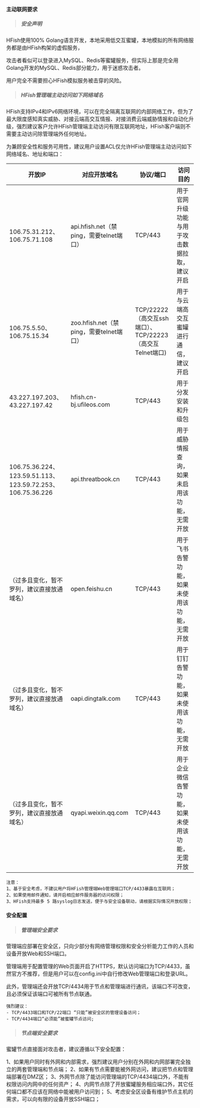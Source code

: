 #### 主动联网要求

> ##### 安全声明 ##### 

HFish使用100% Golang语言开发，本地采用低交互蜜罐，本地模拟的所有网络服务都是由HFish构架的虚假服务，

攻击者看似可以登录进入MySQL、Redis等蜜罐服务，但实际上那是完全用Golang开发的MySQL、Redis部分能力，用于迷惑攻击者。

用户完全不需要担心HFish模拟服务被击穿的风险。


> ##### HFish管理端主动访问如下网络域名 ##### 

HFish支持IPv4和IPv6网络环境，可以在完全隔离互联网的内部网络工作，但为了最大限度感知真实威胁、对接云端高交互情报、对接消费云端威胁情报和自动化升级，强烈建议客户允许HFish管理端主动访问有限互联网地址，HFish客户端则不需要主动访问除管理端外任何地址。

为兼顾安全性和服务可用性，建议用户设置ACL仅允许HFish管理端主动访问如下网络域名、地址和端口：


| 开放IP                                                     | 对应开放域名                            | 协议/端口                                               | 访问目的                                         |
| ---------------------------------------------------------- | --------------------------------------- | ------------------------------------------------------- | ------------------------------------------------ |
| 106.75.31.212、106.75.71.108                               | api.hfish.net（禁ping，需要telnet端口） | TCP/443                                                 | 用于官网升级功能与用于攻击数据拉取，建议开启 |
| 106.75.5.50、106.75.15.34                                  | zoo.hfish.net（禁ping，需要telnet端口） | TCP/22222（高交互ssh端口）、TCP/22223（高交互Telnet端口) | 用于与云端高交互蜜罐进行通信，建议开启           |
| 43.227.197.203、43.227.197.42                              | hfish.cn-bj.ufileos.com                 | TCP/443                                                 | 用于分发安装和升级包                             |
| 106.75.36.224、123.59.51.113、123.59.72.253、106.75.36.226 | api.threatbook.cn                       | TCP/443                                                 | 用于威胁情报查询，如果未启用该功能，无需开放     |
| （过多且变化，暂不罗列，建议直接放通域名）                 | open.feishu.cn                          | TCP/443                                                 | 用于飞书告警功能，如果未使用该功能，无需开放     |
| （过多且变化，暂不罗列，建议直接放通域名）                 | oapi.dingtalk.com                       | TCP/443                                                 | 用于钉钉告警功能，如果未使用该功能，无需开放     |
| （过多且变化，暂不罗列，建议直接放通域名）                 | qyapi.weixin.qq.com                     | TCP/443                                                 | 用于企业微信告警功能，如果未使用该功能，无需开放 |

```
注意：
1、基于安全考虑，不建议用户将HFish管理端Web管理端口TCP/4433暴露在互联网；
2、如果使用邮件通知，请开启相应邮件服务器的访问权限；
3、HFish支持最多 5 路syslog日志发送，便于与安全设备联动，请根据实际情况开放权限；
```

#### 安全配置

> ##### 管理端安全要求 ##### 

管理端应部署在安全区，只向少部分有网络管理权限和安全分析能力工作的人员和设备开放Web和SSH端口。

管理端用于配置管理的Web页面开启了HTTPS，默认访问端口为TCP/4433，虽然官方不推荐，但是用户可以在config.ini中自行修改Web管理端口和登录URL。

此外，管理端还会开放TCP/4434用于节点和管理端进行通讯，该端口不可改变，且必须保证该端口可被所有节点联通。

```
强烈建议：
- TCP/4433端口和TCP/22端口 “只能”被安全区的管理设备访问；
- TCP/4434端口“必须能”被蜜罐节点访问;
```

> ##### 节点端安全要求 ##### 

蜜罐节点直接面对攻击者，建议遵循以下安全配置：

1、如果用户同时有外网和内部需求，强烈建议用户分别在外网和内网部署完全独立的两套管理端和节点端；
2、如果有节点需要能被外网访问，建议把节点和管理端部署在DMZ区；
3、外网节点除了能访问管理端的TCP/4434端口外，不能有权限访问内网中的任何资产；
4、内网节点除了开放蜜罐服务相应端口外，其它任何端口都不应该在网络中能被用户访问到；
5、考虑安全区设备有维护节点主机的需求，可以向有限的设备开放SSH端口；
